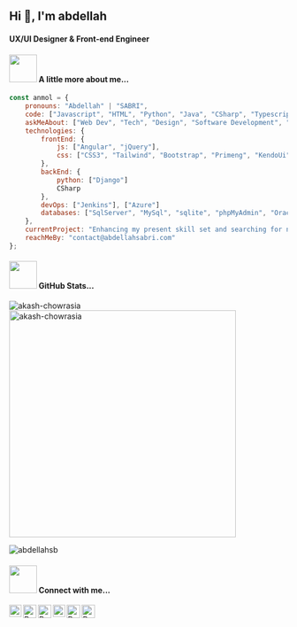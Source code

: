 
<h2>Hi 👋, I'm abdellah</h2>
<h4>UX/UI Designer & Front-end Engineer</h4>

<h4><img src="https://media.giphy.com/media/g06HKnMmtK1aXurndU/giphy.gif" width="50"> A little more about me...</h4>

```javascript
const anmol = {
    pronouns: "Abdellah" | "SABRI",
    code: ["Javascript", "HTML", "Python", "Java", "CSharp", "Typescript"],
    askMeAbout: ["Web Dev", "Tech", "Design", "Software Development", "Content Writing"],
    technologies: {
        frontEnd: {
            js: ["Angular", "jQuery"],
            css: ["CSS3", "Tailwind", "Bootstrap", "Primeng", "KendoUi"]
        },
        backEnd: {
            python: ["Django"]
            CSharp
        },
        devOps: ["Jenkins"], ["Azure"]
        databases: ["SqlServer", "MySql", "sqlite", "phpMyAdmin", "Oracle"],
    },
    currentProject: "Enhancing my present skill set and searching for new chances at the same time.",
    reachMeBy: "contact@abdellahsabri.com"
};
```

<h4><img src="https://media.giphy.com/media/g06HKnMmtK1aXurndU/giphy.gif" width="50"> GitHub Stats...</h4>

<p><img align="left" src="https://github-readme-stats.vercel.app/api/top-langs?username=akash-chowrasia&show_icons=true&locale=en&layout=compact" alt="akash-chowrasia" /></p>
<p>&nbsp;<img align="center" src="https://github-readme-stats.vercel.app/api?username=akash-chowrasia&show_icons=true&locale=en" alt="akash-chowrasia" width="410" /></p>

<p><img align="center" src="https://github-readme-streak-stats.herokuapp.com/?user=abdellahsb&" alt="abdellahsb" /></p>

<h4><img src="https://media.giphy.com/media/g06HKnMmtK1aXurndU/giphy.gif" width="50"> Connect with me...</h4>

<a href="https://www.linkedin.com/in/abdellahsabri/" target="_blank">
   <img align="left" alt=" Ratheshan Sathiyamoorthy | Linkedin" width="22px" src="https://www.vectorlogo.zone/logos/linkedin/linkedin-icon.svg" />
  </a>
  <a href="mailto:contact@abdellahsabri.com" target="_blank">
    <img align="left" alt="Ratheshan Sathiyamoorthy | Gmail" width="24px" src="https://www.vectorlogo.zone/logos/gmail/gmail-icon.svg" />
  </a>
  <a href="https://twitter.com/Ratheshan_03" target="_blank">
    <img align="left" alt="Ratheshan Sathiyamoorthy| Twitter" width="24px" src="https://www.vectorlogo.zone/logos/twitter/twitter-official.svg" />
  </a>
  <a href="https://www.instagram.com/abdellahsabricom/" target="_blank">
    <img align="left" alt="Ratheshan Sathiyamoorthy | Instagram" width="22px" src="https://www.vectorlogo.zone/logos/instagram/instagram-icon.svg" />
  </a>
   <a href="https://www.facebook.com/abdellahsabri.fb" target="_blank">
    <img align="left" alt="Ratheshan Sathiyamoorthy| Github" width="24px" src="https://www.vectorlogo.zone/logos/facebook/facebook-tile.svg" />
  </a>
   <a href="https://github.com/abdellahsb" target="_blank">
    <img align="left" alt="Ratheshan Sathiyamoorthy| Github" width="24px" src="https://www.vectorlogo.zone/logos/github/github-tile.svg" />
  </a>
